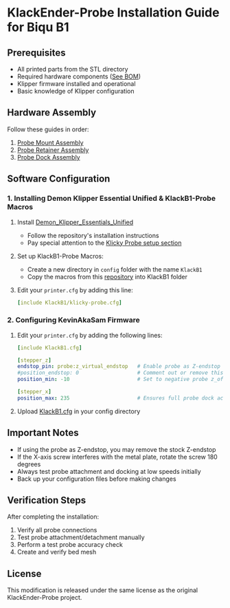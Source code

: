 # KlackEnder-Probe Installation Guide for Biqu B1

## Prerequisites
- All printed parts from the STL directory
- Required hardware components ([See BOM](https://kevinakasam.com/klack-bom/))
- Klipper firmware installed and operational
- Basic knowledge of Klipper configuration

## Hardware Assembly
Follow these guides in order:
1. [Probe Mount Assembly](https://kevinakasam.com/lets-build-the-probe-mount/)
2. [Probe Retainer Assembly](https://kevinakasam.com/lets-build-the-probe-retainer/)
3. [Probe Dock Assembly](https://kevinakasam.com/lets-build-the-probe-dock/)

## Software Configuration

### 1. Installing Demon Klipper Essential Unified & KlackB1-Probe Macros

1. Install [Demon_Klipper_Essentials_Unified](https://github.com/3DPrintDemon/Demon_Klipper_Essentials_Unified/tree/main)
   - Follow the repository's installation instructions
   - Pay special attention to the [Klicky Probe setup section](https://github.com/3DPrintDemon/Demon_Klipper_Essentials_Unified/blob/main/Documentation/INSTALL_INSTRUCTIONS/General%20_Setup_For_All_Printers/INSTALL_INSTRUCTIONS.md#unless-youre-using-klicky-probe)

2. Set up KlackB1-Probe Macros:
   - Create a new directory in `config` folder with the name `KlackB1`
   - Copy the macros from this [repository](https://github.com/Trei-D/KlackB1-Probe-Macros) into KlackB1 folder


3. Edit your `printer.cfg` by adding this line:
   ```yaml
   [include KlackB1/klicky-probe.cfg]
   ```

### 2. Configuring KevinAkaSam Firmware

1. Edit your `printer.cfg` by adding the following lines:
   ```yaml
   [include KlackB1.cfg]
   ```
   ```yaml
   [stepper_z]
   endstop_pin: probe:z_virtual_endstop   # Enable probe as Z-endstop
   #position_endstop: 0                   # Comment out or remove this line
   position_min: -10                      # Set to negative probe z_offset value
   
   [stepper_x]
   position_max: 235                      # Ensures full probe dock access
   ```

2. Upload [KlackB1.cfg](https://github.com/Trei-D/Biqu-B1-Klack-Probe/blob/main/Firmware/KlackB1.cfg) in your config directory

## Important Notes

- If using the probe as Z-endstop, you may remove the stock Z-endstop
- If the X-axis screw interferes with the metal plate, rotate the screw 180 degrees
- Always test probe attachment and docking at low speeds initially
- Back up your configuration files before making changes

## Verification Steps

After completing the installation:
1. Verify all probe connections
2. Test probe attachment/detachment manually
3. Perform a test probe accuracy check
4. Create and verify bed mesh


## License

This modification is released under the same license as the original KlackEnder-Probe project.